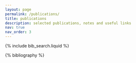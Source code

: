 ```yaml
---
layout: page
permalink: /publications/
title: publications
description: selected publications, notes and useful links
nav: true
nav_order: 3
---
```


<!-- _pages/publications.md -->

<!-- Bibsearch Feature -->

{% include bib_search.liquid %}

<div class="publications">

{% bibliography %}

</div>
